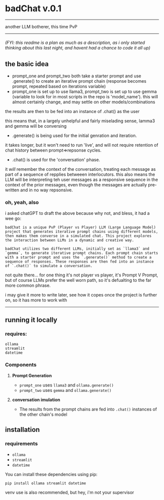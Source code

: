 # badChat v.0.1

________________________________________________________________


another LLM botherer, this time PvP



________________________________________________________________


###### _(FYI: this readme is a plan as much as a description, as i only started thinking about this last night, and havent had a chance to code it all up)_

##   the basic idea

- prompt_one and prompt_two both take a starter prompt and use .generate() to create an iterative prompt chain (response becomes prompt, repeated based on iterations variable)
- prompt_one is set up to use llama3, prompt_two is set up to use gemma (variable to look for in most scripts in the repo is 'model_name').  this will almost certainly change, and may settle on other models/combinations

the results are then to be fed into an instance of .chat() as the user

this means that, in a largely unhelpful and fairly miselading sense, lamma3 and gemma will be conversing

- .generate() is being used for the initial genration and iteration. 

it takes longer, but it won't need to run 'live', and will not require retention of chat history between prompt=>repsonse cycles. 

- .chat() is used for the 'conversation' phase. 

it _will_ remember the context of the conversation, treating each message as part of a sequence of repplies betweeen interlocutors. this also means the LLM will be interpreting teh user messages as a responsive sequence in the context of the prior messages, even though the messages are actually pre-written and in no way repsonsive. 


### oh, yeah, also

i asked chatGPT to draft the above because why not, and bless, it had a wee go:

```badChat is a unique PvP (Player vs Player) LLM (Large Language Model) project that generates iterative prompt chains using different models, then makes them converse in a simulated chat. This project explores the interaction between LLMs in a dynamic and creative way.```

```badChat utilizes two different LLMs, initially set as `llama3` and `gemma`, to generate iterative prompt chains. Each prompt chain starts with a starter prompt and uses the `.generate()` method to create a sequence of responses. These responses are then fed into an instance of `.chat()` to simulate a conversation.```

not quite there... for one thing it's not player vs player, it's Prompt V Prompt, but of course LLMs prefer the well worn path, so it's defualting to the far more common phrase. 

i may give it more to write later, see how it copes once the project is further on, so it has more to work with 

---





## running it locally 
### requires:

```
ollama
streamlit
datetime
```

### Components
1. **Prompt Generation**
   - `prompt_one` uses `llama3` and `ollama.generate()`
   - `prompt_two` uses `gemma` and `ollama.generate()`

2. **conversation imulation**
   - The results from the prompt chains are fed into `.chat()` instances of the other chain's model

## installation

### requirements

- `ollama`
- `streamlit`
- `datetime`

You can install these dependencies using pip:

```bash
pip install ollama streamlit datetime
```

venv use is also recommended, but hey, i'm not your supervisor
